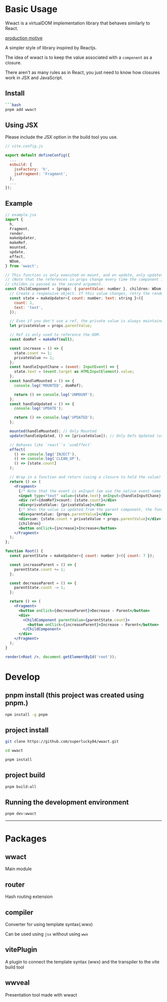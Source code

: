 # Basic Usage

Wwact is a virtualDOM implementation library that behaves similarly to React.

[production motive](https://medium.com/p/d14ba89373d3)

A simpler style of library inspired by Reactjs.

The idea of wwact is to keep the value associated with a `component` as a closure.

There aren't as many rules as in React, you just need to know how closures work in JSX and JavaScript.

## Install

```bash
```bash
pnpm add wwact
```

## Using JSX

Please include the JSX option in the build tool you use.

```js
// vite.config.js

export default defineConfig({
  ...
  esbuild: {
    jsxFactory: 'h',
    jsxFragment: 'Fragment',
  },
  ...
});
```

## Example

```jsx
// example.jsx
import {
  h,
  Fragment,
  render,
  makeUpdater,
  makeRef,
  mounted,
  update,
  effect,
  WDom,
} from 'wwact';

// This function is only executed on mount, and on update, only updates `props` and then executes the internal return function.
// (Note that the references in props change every time the component is updated.)
// childen is passed as the second argument.
const ChildComponent = (props: { parentValue: number }, children: WDom[]) => {
  // Create a responsive object. If this value changes, retry the render.
  const state = makeUpdater<{ count: number; text: string }>({
    count: 1,
    text: 'text',
  });

  // Even if you don't use a ref, the private value is always maintained as a regular variable.
  let privateValue = props.parentValue;

  // Ref is only used to reference the DOM.
  const domRef = makeRef(null);

  const increase = () => {
    state.count += 1;
    privateValue += 1;
  };
  const handleInputChane = (event: InputEvent) => {
    state.text = (event.target as HTMLInputElement).value;
  };
  const handleMounted = () => {
    console.log('MOUNTED', domRef);

    return () => console.log('UNMOUNT');
  };
  const handleUpdated = () => {
    console.log('UPDATE');

    return () => console.log('UPDATED');
  };

  mounted(handleMounted); // Only Mounted
  update(handleUpdated, () => [privateValue]); // Only Defs Updated (using a closure to update a value)

  // Behaves like `react`'s `useEffect`
  effect(
    () => console.log('INJECT'),
    () => console.log('CLEAN_UP'),
    () => [state.count]
  );

  // Wrap in a function and return (using a closure to hold the value)
  return () => (
    <Fragment>
      {/* Note that the event is onInput (we use the native event name to avoid confusion). */}
      <input type="text" value={state.text} onInput={handleInputChane} />
      <div ref={domRef}>count: {state.count}</div>
      <div>privateValue: {privateValue}</div>
      {/* When the value is updated from the parent component, the function declared inside is executed, so you need to use the `props.` call by reference to output the latest value of the updated property. */}
      <div>parentalue: {props.parentValue}</div>
      <div>sum: {state.count + privateValue + props.parentValue}</div>
      {children}
      <button onClick={increase}>Increase</button>
    </Fragment>
  );
};

function Root() {
  const parentState = makeUpdater<{ count: number }>({ count: 7 });

  const increaseParent = () => {
    parentState.count += 1;
  };

  const decreaseParent = () => {
    parentState.count -= 1;
  };

  return () => (
    <Fragment>
      <button onClick={decreaseParent}>Decrease - Parent</button>
      <div>
        <ChildComponent parentValue={parentState.count}>
          <button onClick={increaseParent}>Increase - Parent</button>
        </ChildComponent>
      </div>
    </Fragment>
  );
}

render(<Root />, document.getElementById('root'));
```

# Develop

## pnpm install (this project was created using pnpm.)

```bash
npm install -g pnpm
```

## project install
```bash
git clone https://github.com/superlucky84/wwact.git

cd wwact

pnpm install
```

## project build
```bash
pnpm build:all
```

## Running the development environment
```bash
pnpm dev:wwact
```

---

# Packages

## wwact

Main module

## router

Hash routing extension

## compiler

Converter for using template syntax(.wwx)

Can be used using `jsx` without using `wwx`

## vitePlugin

A plugin to connect the template syntax (wwx) and the transpiler to the vite build tool

## wwveal

Presentation tool made with wwact

